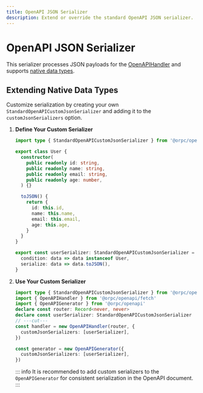 ```yaml
---
title: OpenAPI JSON Serializer
description: Extend or override the standard OpenAPI JSON serializer.
---
```


# OpenAPI JSON Serializer

This serializer processes JSON payloads for the [OpenAPIHandler](/docs/openapi/openapi-handler) and supports [native data types](/docs/openapi/openapi-handler#supported-data-types).

## Extending Native Data Types

Customize serialization by creating your own `StandardOpenAPICustomJsonSerializer` and adding it to the `customJsonSerializers` option.

1. **Define Your Custom Serializer**

   ```ts twoslash
   import type { StandardOpenAPICustomJsonSerializer } from '@orpc/openapi-client/standard'

   export class User {
     constructor(
       public readonly id: string,
       public readonly name: string,
       public readonly email: string,
       public readonly age: number,
     ) {}

     toJSON() {
       return {
         id: this.id,
         name: this.name,
         email: this.email,
         age: this.age,
       }
     }
   }

   export const userSerializer: StandardOpenAPICustomJsonSerializer = {
     condition: data => data instanceof User,
     serialize: data => data.toJSON(),
   }
   ```

2. **Use Your Custom Serializer**

   ```ts twoslash
   import type { StandardOpenAPICustomJsonSerializer } from '@orpc/openapi-client/standard'
   import { OpenAPIHandler } from '@orpc/openapi/fetch'
   import { OpenAPIGenerator } from '@orpc/openapi'
   declare const router: Record<never, never>
   declare const userSerializer: StandardOpenAPICustomJsonSerializer
   // ---cut---
   const handler = new OpenAPIHandler(router, {
     customJsonSerializers: [userSerializer],
   })

   const generator = new OpenAPIGenerator({
     customJsonSerializers: [userSerializer],
   })
   ```

   ::: info
   It is recommended to add custom serializers to the `OpenAPIGenerator` for consistent serialization in the OpenAPI document.
   :::

